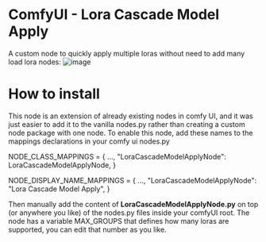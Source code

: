 # ComfyUI - Lora Cascade Model Apply
A custom node to quickly apply multiple loras without need to add many load lora nodes:
![image](https://github.com/user-attachments/assets/4264f28b-1af5-411f-906c-e2bb23b4a712)


# How to install
This node is an extension of already existing nodes in comfy UI, and it was just easier to add it to the vanilla nodes.py rather than creating a custom node package with one node.
To enable this node, add these names to the mappings declarations in your comfy ui nodes.py

NODE_CLASS_MAPPINGS = {
  ...,
  "LoraCascadeModelApplyNode": LoraCascadeModelApplyNode,
}

NODE_DISPLAY_NAME_MAPPINGS = {
  ...,
  "LoraCascadeModelApplyNode": "Lora Cascade Model Apply",
}

Then manually add the content of **LoraCascadeModelApplyNode.py** on top (or anywhere you like) of the nodes.py files inside your comfyUI root.
The node has a variable MAX_GROUPS that defines how many loras are supported, you can edit that number as you like.
